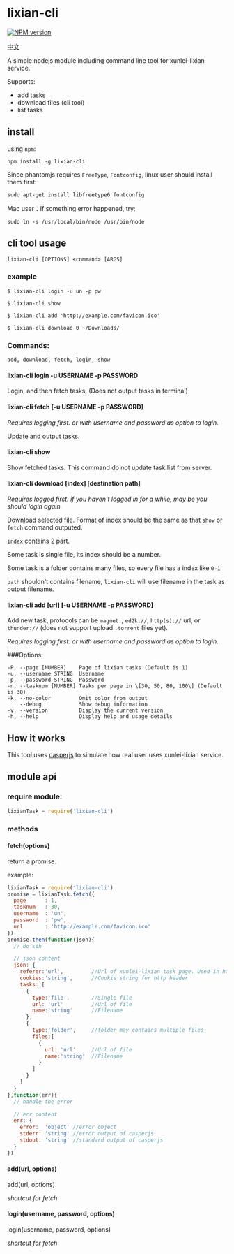 # lixian-cli

[![NPM version](https://badge.fury.io/js/lixian-cli.png)](http://badge.fury.io/js/lixian-cli)

[中文](https://github.com/hyspace/lixian-cli/blob/master/README.md)

A simple nodejs module including command line tool for xunlei-lixian service.

Supports:

* add tasks
* download files (cli tool)
* list tasks

## install

using `npm`:

```shell
npm install -g lixian-cli
```

Since phantomjs requires `FreeType`, `Fontconfig`, linux user should install them first:

```shell
sudo apt-get install libfreetype6 fontconfig
```

Mac user：If something error happened, try:

```shell
sudo ln -s /usr/local/bin/node /usr/bin/node
```
## cli tool usage

```shell
lixian-cli [OPTIONS] <command> [ARGS]
```

### example

```shell
$ lixian-cli login -u un -p pw

$ lixian-cli show

$ lixian-cli add 'http://example.com/favicon.ico'

$ lixian-cli download 0 ~/Downloads/
```

### Commands:

```shell
add, download, fetch, login, show
```

#### lixian-cli login -u USERNAME -p PASSWORD

Login, and then fetch tasks. (Does not output tasks in terminal)

#### lixian-cli fetch \[-u USERNAME -p PASSWORD\]

_Requires logging first. or with username and password as option to login._

Update and output tasks.

#### lixian-cli show

Show fetched tasks. This command do not update task list from server.

#### lixian-cli download \[index\] \[destination path\]

_Requires logged first. if you haven't logged in for a while, may be you should login again._

Download selected file. Format of index should be the same as that `show` or `fetch` command outputed.

`index` contains 2 part.

  Some task is single file, its index should be a number.

  Some task is a folder contains many files, so every file has a index like `0-1`

`path` shouldn't contains filename, `lixian-cli` will use filename in the task as output filename.

#### lixian-cli add [url] \[-u USERNAME -p PASSWORD\]

Add new task, protocols can be `magnet:`, `ed2k://`, `http(s)://` url, or `thunder://` (does not support upload `.torrent` files yet).

_Requires logging first. or with username and password as option to login._

###Options:

```shell
-P, --page [NUMBER]    Page of lixian tasks (Default is 1)
-u, --username STRING  Username
-p, --password STRING  Password
-n, --tasknum [NUMBER] Tasks per page in \[30, 50, 80, 100\] (Default is 30)
-k, --no-color         Omit color from output
    --debug            Show debug information
-v, --version          Display the current version
-h, --help             Display help and usage details
```

## How it works

This tool uses [casperjs](casperjs.org) to simulate how real user uses xunlei-lixian service.

## module api

### require module:

```js
lixianTask = require('lixian-cli')
```

### methods

#### fetch(options)

return a promise.

example:
```js
lixianTask = require('lixian-cli')
promise = lixianTask.fetch({
  page      : 1,
  tasknum   : 30,
  username  : 'un',
  password  : 'pw',
  url       : 'http://example.com/favicon.ico'
})
promise.then(function(json){
  // do sth

  // json content
  json: {
    referer:'url',         //Url of xunlei-lixian task page. Used in http header.
    cookies:'string',      //Cookie string for http header
    tasks: [
      {
        type:'file',       //Single file
        url: 'url'         //Url of file
        name:'string'      //Filename
      },
      {
        type:'folder',     //folder may contains multiple files
        files:[
          {
            url: 'url'     //Url of file
            name:'string'  //Filename
          }
        ]
      }
    ]
  }
},function(err){
  // handle the error

  // err content
  err: {
    error:  'object' //error object
    stderr: 'string' //error output of casperjs
    stdout: 'string' //standard output of casperjs
  }
})
```
#### add(url, options)

add(url, options)

_shortcut for fetch_

#### login(username, password, options)

login(username, password, options)

_shortcut for fetch_